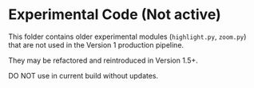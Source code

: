 # Experimental Code (Not active)

This folder contains older experimental modules (`highlight.py`, `zoom.py`) that are not used in the Version 1 production pipeline.

They may be refactored and reintroduced in Version 1.5+.

DO NOT use in current build without updates.
